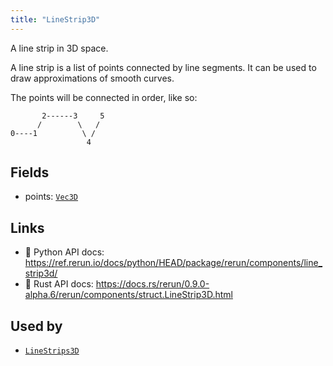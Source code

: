```yaml
---
title: "LineStrip3D"
---
```


A line strip in 3D space.

A line strip is a list of points connected by line segments. It can be used to draw
approximations of smooth curves.

The points will be connected in order, like so:
```text
       2------3     5
      /        \   /
0----1          \ /
                 4
```

## Fields

* points: [`Vec3D`](../datatypes/vec3d.md)

## Links
 * 🐍 Python API docs: https://ref.rerun.io/docs/python/HEAD/package/rerun/components/line_strip3d/
 * 🦀 Rust API docs: https://docs.rs/rerun/0.9.0-alpha.6/rerun/components/struct.LineStrip3D.html


## Used by

* [`LineStrips3D`](../archetypes/line_strips3d.md)
